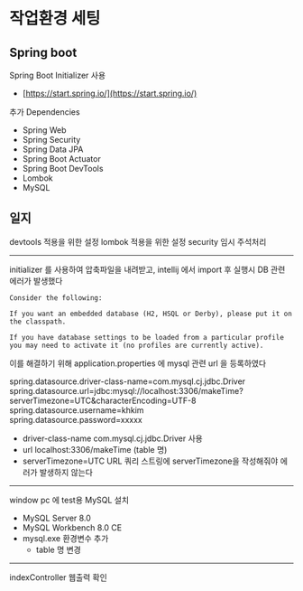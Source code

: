 # 작업환경 세팅

## Spring boot

Spring Boot Initializer 사용
- [https://start.spring.io/](https://start.spring.io/) 

추가 Dependencies
- Spring Web
- Spring Security
- Spring Data JPA
- Spring Boot Actuator
- Spring Boot DevTools
- Lombok
- MySQL

## 일지

devtools 적용을 위한 설정
lombok 적용을 위한 설정
security 임시 주석처리

---------------
initializer 를 사용하여 압축파일을 내려받고, intellij 에서 import 후 실행시 DB 관련 에러가 발생했다
```text
Consider the following:

If you want an embedded database (H2, HSQL or Derby), please put it on the classpath.

If you have database settings to be loaded from a particular profile you may need to activate it (no profiles are currently active).
```
이를 해결하기 위해 application.properties 에 mysql 관련 url 을 등록하였다

spring.datasource.driver-class-name=com.mysql.cj.jdbc.Driver  
spring.datasource.url=jdbc:mysql://localhost:3306/makeTime?serverTimezone=UTC&characterEncoding=UTF-8  
spring.datasource.username=khkim  
spring.datasource.password=xxxxx

-   driver-class-name
	com.mysql.cj.jdbc.Driver 사용
-   url
	localhost:3306/makeTime (table 명)
-   serverTimezone=UTC
   URL 쿼리 스트링에 serverTimezone을 작성해줘야 에러가 발생하지 않는다

----------

window pc 에 test용 MySQL 설치
- MySQL Server 8.0
- MySQL Workbench 8.0 CE
- mysql.exe 환경변수 추가
	- table 명 변경
-------
indexController 웹출력 확인









<!--stackedit_data:
eyJoaXN0b3J5IjpbNjM4MDcyNzA5LDEwOTQ2NzYzNCw3MzA1MD
EzMDUsMTM0NjMzMjYyNiwtMjE0MDU2ODEzNywxODg3MjM3Mzg4
LDg4Njc2NzU3M119
-->